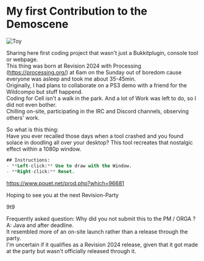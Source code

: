 # My first Contribution to the Demoscene
![Toy](https://i.imgur.com/wKxflNA.png)

Sharing here first coding project that wasn't just a Bukkitplugin, console tool or webpage.  
This thing was born at Revision 2024 with Processing (https://processing.org/) at 6am on the Sunday out of boredom cause everyone was asleep and took me about 35-45min.  
Originally, I had plans to collaborate on a PS3 demo with a friend for the Wildcompo but stuff happend.  
Coding for Cell isn't a walk in the park. And a lot of Work was left to do, so I did not even bother.   
Chilling on-site, participating in the IRC and Discord channels, observing others' work.
  
So what is this thing:   
Have you ever recalled those days when a tool crashed and you found solace in doodling all over your desktop? This tool recreates that nostalgic effect within a 1080p window.  

```sql
## Instructions:
- **Left-click:** Use to draw with the Window.
- **Right-click:** Reset.
```

https://www.pouet.net/prod.php?which=96681

Hoping to see you at the next Revision-Party

9t9

Frequently asked question:
Why did you not submit this to the PM / ORGA ?  
A: Java and after deadline.   
It resembled more of an on-site launch rather than a release through the party.   
I'm uncertain if it qualifies as a Revision 2024 release, given that it got made at the party but wasn't officially released through it.  
